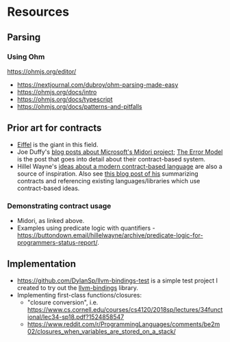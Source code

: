 # Resources

## Parsing

### Using Ohm

https://ohmjs.org/editor/

- https://nextjournal.com/dubroy/ohm-parsing-made-easy
- https://ohmjs.org/docs/intro
- https://ohmjs.org/docs/typescript
- https://ohmjs.org/docs/patterns-and-pitfalls

## Prior art for contracts

- [Eiffel](https://www.eiffel.org/) is the giant in this field.
- Joe Duffy's [blog posts about Microsoft's Midori project](http://joeduffyblog.com/2015/11/03/blogging-about-midori/); [The Error Model](http://joeduffyblog.com/2016/02/07/the-error-model/) is the post that goes into detail about their contract-based system.
- Hillel Wayne's [ideas about a modern contract-based language](https://buttondown.email/hillelwayne/archive/six-programming-languages-id-like-to-see/) are also a source of inspiration. Also see [this blog post of his](https://www.hillelwayne.com/post/contracts/) summarizing contracts and referencing existing languages/libraries which use contract-based ideas.

### Demonstrating contract usage

- Midori, as linked above.
- Examples using predicate logic with quantifiers - https://buttondown.email/hillelwayne/archive/predicate-logic-for-programmers-status-report/.

## Implementation

- https://github.com/DylanSp/llvm-bindings-test is a simple test project I created to try out the [llvm-bindings](https://github.com/ApsarasX/llvm-bindings) library.
- Implementing first-class functions/closures:
  - "closure conversion", i.e. https://www.cs.cornell.edu/courses/cs4120/2018sp/lectures/34functional/lec34-sp18.pdf?1524858547
  - https://www.reddit.com/r/ProgrammingLanguages/comments/be2m02/closures_when_variables_are_stored_on_a_stack/
